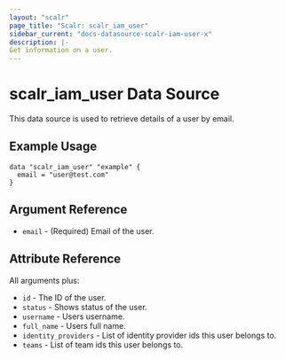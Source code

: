 ```yaml
---
layout: "scalr"
page_title: "Scalr: scalr_iam_user"
sidebar_current: "docs-datasource-scalr-iam-user-x"
description: |-
Get information on a user.
---
```


# scalr_iam_user Data Source

This data source is used to retrieve details of a user by email.

## Example Usage

```hcl
data "scalr_iam_user" "example" {
  email = "user@test.com"
}
```

## Argument Reference

* `email` - (Required) Email of the user.

## Attribute Reference

All arguments plus:

* `id` - The ID of the user.
* `status` - Shows status of the user.
* `username` - Users username.
* `full_name` - Users full name.
* `identity_providers` - List of identity provider ids this user belongs to.
* `teams` - List of team ids this user belongs to.

